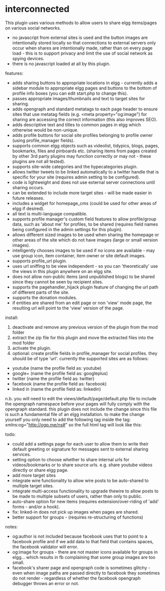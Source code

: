 interconnected
==============


This plugin uses various methods to allow users to share elgg items/pages on various social networks. 

- no javascript from external sites is used and the button images are intentionally stored locally so that connections to external servers only occur when shares are intentionally made, rather than on every page load - this is to support privacy and limit the use of social network as spying devices.
- there is no javascript loaded at all by this plugin.

features:

* adds sharing buttons to appropriate locations in elgg - currently adds a sidebar module to appropriate elgg pages and buttons to the bottom of profile info boxes (you can edit start.php to change this).
* passes appropriate images/thumbnails and text to target sites for sharing.
* adds opengraph and standard metatags to each page header to ensure sites that use metatag fields (e.g. <meta property="og:image") for sharing are accessing the correct information (this also improves SEO).
* adds descriptive text and titles to common pages in elgg which otherwise would be non-unique.
* adds profile buttons for social site profiles belonging to profile owner (using profile_manager fields).
* supports common elgg objects such as videolist, tidypics, blogs, pages, bookmarks, files and pinboards etc. (sharing items from pages created by other 3rd party plugins may function correctly or may not - these plugins are not all tested).
* supports site-wide categories and the hypecategories plugin.
* allows twitter tweets to be linked automatically to a twitter handle that is specific for your site (requires admin setting to be configured).
* code is lightweight and does not use external server connections until sharing occurs.
* can be extended to include more target sites - will be made easier in future releases.
* includes a widget for homepage_cms (could be used for other areas of elgg if desired).
* all text is multi-language compatible.
* supports profile manager's custom field features to allow profile/group data, such as 'about me' for profiles, to be shared (requires field names being configured in the admin settings for this plugin).
* allows different sized images to be used when sharing the homepage or other areas of the site which do not have images (large or small version images).
* intelligently chooses images to be used if no icons are available - may use group icon, item container, item owner or site default images.
* supports profile_url plugin.
* uses url sniffing to be view independent - so you can 'theoretically' use the views in this plugin anywhere on an elgg site.
* does not allow non-public items (and unpublished blogs) to be shared since they cannot be seen by recipient sites.
* supports the pagehandler_hijack plugin feature of changing the url path of different parts of the site.
* supports the donation modules.
* if entities are shared from an edit page or non 'view' mode page, the resulting url will point to the 'view' version of the page.

install:

1. deactivate and remove any previous version of the plugin from the mod folder
2. extract the zip file for this plugin and move the extracted files into the mod folder
3. activate the plugin.
4. optional: create profile fields in profile_manager for social profiles. they should be of type 'url'. currently the supported sites are as follows:

* youtube (name the profile field as: youtube)
* google+ (name the profile field as: googleplus)
* twitter (name the profile field as: twitter)
* facebook (name the profile field as: facebook)
* linked in (name the profile field as: linkedin)

n.b. you will need to edit the views/default/page/default.php file to include the opengraph namespace before your pages will fully comply with the opengraph standard. this plugin does not include the change since this file is such a fundamental file of an elgg installation. to make the change yourself you only need to add the following tag inside the <html> tag:  xmlns:og="http://ogp.me/ns#" 
so the full html tag will look like this: <html xmlns="http://www.w3.org/1999/xhtml" xmlns:og="http://ogp.me/ns#" xml:lang="<?php echo $lang; ?>" lang="<?php echo $lang; ?>">

todo:

* could add a settings page for each user to allow them to write their default greeting or signature for messages sent to external sharing services.
* setting option to choose whether to share internal urls for videos/bookmarks or to share source urls. e.g. share youtube videos directly or share elgg page. 
* add more target sites
* integrate wire functionality to allow wire posts to be auto-shared to multiple target sites.
* integrate multi-access functionality to upgrade thewire to allow posts to be made to multiple subsets of users, rather than only to public. 
* auto-share option for new items (requires extension/over-riding of 'add' forms - and/or a hook).
* fix: linked-in does not pick up images when pages are shared.
* better support for groups - (requires re-structuring of functions) 

notes:

* og:author is not included because facebook uses that to point to a facebook profile and if we add data to that field that contains spaces, the facebook validator will error.
* og:image for groups - there are not master icons available for groups in elgg... which results in fb complaining that some group images are too small.
* facebook's sharer page and opengraph code is sometimes glitchy - even when image paths are passed directly to facebook they sometimes do not render - regardless of whether the facebook opengraph debugger throws an error or not.
